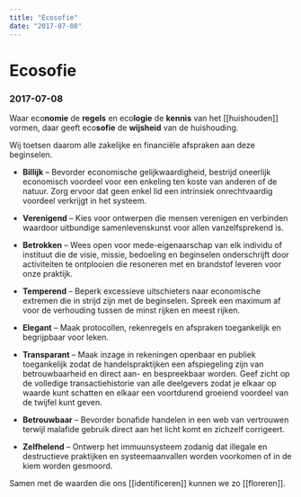 ```yaml
---
title: "Ecosofie"
date: "2017-07-08"
---
```

# Ecosofie
### 2017-07-08

Waar eco**nomie** de **regels** en eco**logie** de **kennis** van het [[huishouden]] vormen, daar geeft eco**sofie** de **wijsheid** van de huishouding.

Wij toetsen daarom alle zakelijke en financiële afspraken aan deze beginselen.

- **Billijk** – Bevorder economische gelijkwaardigheid, bestrijd oneerlijk economisch voordeel voor een enkeling ten koste van anderen of de natuur. Zorg ervoor dat geen enkel lid een intrinsiek onrechtvaardig voordeel verkrijgt in het systeem.

- **Verenigend** – Kies voor ontwerpen die mensen verenigen en verbinden waardoor uitbundige samenlevenskunst voor allen vanzelfsprekend is.

- **Betrokken** – Wees open voor mede-eigenaarschap van elk individu of instituut die de visie, missie, bedoeling en beginselen onderschrijft door activiteiten te ontplooien die resoneren met en brandstof leveren voor onze praktijk.

- **Temperend** – Beperk excessieve uitschieters naar economische extremen die in strijd zijn met de beginselen. Spreek een maximum af voor de verhouding tussen de minst rijken en meest rijken.

- **Elegant** – Maak protocollen, rekenregels en afspraken toegankelijk en begrijpbaar voor leken.

- **Transparant** – Maak inzage in rekeningen openbaar en publiek toegankelijk zodat de handelspraktijken een afspiegeling zijn van betrouwbaarheid en direct aan- en bespreekbaar worden. Geef zicht op de volledige transactiehistorie van alle deelgevers zodat je elkaar op waarde kunt schatten en elkaar een voortdurend groeiend voordeel van de twijfel kunt geven.

- **Betrouwbaar** – Bevorder bonafide handelen in een web van vertrouwen terwijl malafide gebruik direct aan het licht komt en zichzelf corrigeert.

- **Zelfhelend** – Ontwerp het immuunsysteem zodanig dat illegale en destructieve praktijken en systeemaanvallen worden voorkomen of in de kiem worden gesmoord.

Samen met de waarden die ons [[identificeren]] kunnen we zo [[floreren]].

